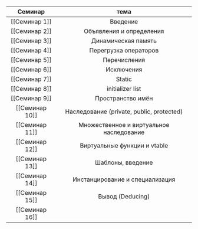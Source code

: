 
|    Семинар     |   тема   |
|:--------------:|:--------:|
| [[Семинар 1]]  | Введение |
| [[Семинар 2]]  |  Объявления и определения        |
| [[Семинар 3]]  |     Динамическая память     |
| [[Семинар 4]]  |    Перегрузка операторов      |
| [[Семинар 5]]  |      Перечисления    |
| [[Семинар 6]]  |      Исключения    |
| [[Семинар 7]]  |  Static        |
| [[Семинар 8]]  |  initializer list        |
| [[Семинар 9]]  |    Пространство имён      |
| [[Семинар 10]] |   Наследование (private, public, protected)      |
| [[Семинар 11]] |     Множественное и виртуальное наследование     |
| [[Семинар 12]] |       Виртуальные функции и vtable   |
| [[Семинар 13]] |     Шаблоны, введение     |
| [[Семинар 14]] |      Инстанцирование и специализация    |
| [[Семинар 15]] |     Вывод (Deducing)     |
| [[Семинар 16]] |          |
